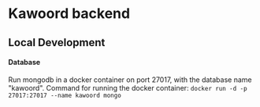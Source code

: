 

# Kawoord backend


## Local Development

#### Database
Run mongodb in a docker container on port 27017, with the database name "kawoord". Command for running the docker container:
`docker run -d -p 27017:27017 --name kawoord mongo`
